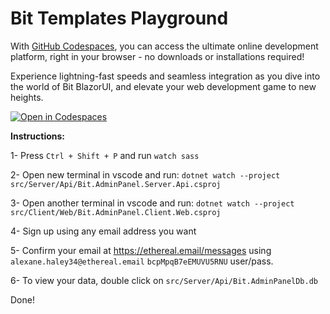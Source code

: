 # Bit Templates Playground

With [GitHub Codespaces](https://github.com/features/codespaces), you can access the ultimate online development platform, right in your browser - no downloads or installations required!

Experience lightning-fast speeds and seamless integration as you dive into the world of Bit BlazorUI, and elevate your web development game to new heights.

[![Open in Codespaces](https://github.com/codespaces/badge.svg)](https://codespaces.new/bitfoundation/bit-templates-playground/tree/develop)

**Instructions:**

1- Press `Ctrl + Shift + P` and run `watch sass`

2- Open new terminal in vscode and run:
`dotnet watch --project src/Server/Api/Bit.AdminPanel.Server.Api.csproj`

3- Open another terminal in vscode and run:
`dotnet watch --project src/Client/Web/Bit.AdminPanel.Client.Web.csproj`

4- Sign up using any email address you want

5- Confirm your email at https://ethereal.email/messages using `alexane.haley34@ethereal.email` `bcpMpqB7eEMUVU5RNU` user/pass.

6- To view your data, double click on `src/Server/Api/Bit.AdminPanelDb.db`

Done!